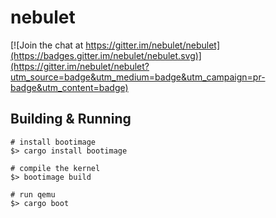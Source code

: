 # nebulet

[![Join the chat at https://gitter.im/nebulet/nebulet](https://badges.gitter.im/nebulet/nebulet.svg)](https://gitter.im/nebulet/nebulet?utm_source=badge&utm_medium=badge&utm_campaign=pr-badge&utm_content=badge)

## Building & Running
```
# install bootimage
$> cargo install bootimage

# compile the kernel
$> bootimage build

# run qemu
$> cargo boot
```